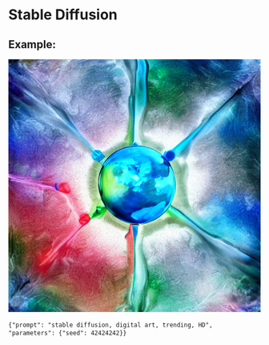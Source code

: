 # Stable Diffusion
## Example:
![stable diffusion, digital art, trending, HD](stable-diffusion.png)
```
{"prompt": "stable diffusion, digital art, trending, HD", "parameters": {"seed": 42424242}}
```